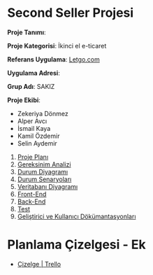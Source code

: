 # Second Seller Projesi

**Proje Tanımı**:

**Proje Kategorisi**: İkinci el e-ticaret

**Referans Uygulama**: [Letgo.com]("https://www.letgo.com/")

**Uygulama Adresi**:

**Grup Adı**: SAKIZ

**Proje Ekibi**:

- Zekeriya Dönmez
- Alper Avcı
- İsmail Kaya
- Kamil Özdemir
- Selin Aydemir

1. [Proje Planı](https://www.ibb.co/KD4mMqV)
2. [Gereksinim Analizi]("./gereksinimler/gereksinim_analizi.md")
3. [Durum Diyagramı]()
4. [Durum Senaryoları]()
5. [Veritabanı Diyagramı]()
6. [Front-End]()
7. [Back-End]()
8. [Test]()
9. [Geliştirici ve Kullanıcı Dökümantasyonları]()



# Planlama Çizelgesi - Ek

* [Çizelge | Trello](https://trello.com/invite/b/ENIJ4ZpO/ATTI01f9e93770f2e1de38fa88ae877f596f9C7B51DD/second-seller-project)


